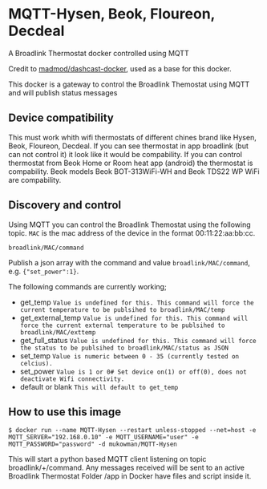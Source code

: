 # MQTT-Hysen, Beok, Floureon, Decdeal
A Broadlink Thermostat docker controlled using MQTT

Credit to [madmod/dashcast-docker](https://github.com/madmod/dashcast-docker), used as a base for this docker.

This docker is a gateway to control the Broadlink Themostat using MQTT and will publish status messages

## Device compatibility
This must work whith wifi thermostats of different chines brand like Hysen, Beok, Floureon, Decdeal. If you can see thermostat in app broadlink (but can not control it) it look like it would be compability. If you can control thermostat from Beok Home or Room heat app (android) the thermostat is compability.
Beok models Beok BOT-313WiFi-WH and Beok TDS22 WP WiFi are compability.

## Discovery and control

Using MQTT you can control the Broadlink Themostat using the following topic. `MAC` is the mac address of the device in the format 00:11:22:aa:bb:cc.

	broadlink/MAC/command
  
Publish a json array with the command and value
`broadlink/MAC/command`, e.g. `{"set_power":1}`.

The following commands are currently working;

- get_temp `Value is undefined for this. This command will force the current temperature to be publsihed to broadlink/MAC/temp`
- get_external_temp `Value is undefined for this. This command will force the current external temperature to be publsihed to broadlink/MAC/exttemp`
- get_full_status `Value is undefined for this. This command will force the status to be publsihed to broadlink/MAC/status as JSON`
- set_temp `Value is numeric between 0 - 35 (currently tested on celcius).`
- set_power `Value is 1 or 0# Set device on(1) or off(0), does not deactivate Wifi connectivity.`
- default or blank `This will default to get_temp`

## How to use this image

```console
$ docker run --name MQTT-Hysen --restart unless-stopped --net=host -e MQTT_SERVER="192.168.0.10" -e MQTT_USERNAME="user" -e MQTT_PASSWORD="password" -d mukowman/MQTT-Hysen
```
This will start a python based MQTT client listening on topic broadlink/+/command.
Any messages received will be sent to an active Broadlink Thermostat
Folder /app in Docker have files and script inside it.
